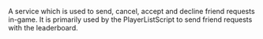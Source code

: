 A service which is used to send, cancel, accept and decline friend requests
in-game. It is primarily used by the PlayerListScript to send friend requests
with the leaderboard.